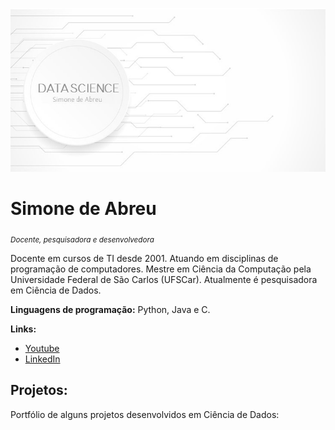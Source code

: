 <p align="center">
  <img src="logoDS (2).jpg" >
</p>

# Simone de Abreu
<sub>*Docente, pesquisadora e desenvolvedora* </sub>

Docente em cursos de TI desde 2001. Atuando em disciplinas de programação de computadores. Mestre em Ciência da Computação pela Universidade Federal de São Carlos (UFSCar).
Atualmente é pesquisadora em Ciência de Dados.

**Linguagens de programação:** Python, Java e C.

**Links:**
* [Youtube](http://bit.ly/siabreutec)
* [LinkedIn](https://www.linkedin.com/in/simoneabreu)


## Projetos:
Portfólio de alguns projetos desenvolvidos em Ciência de Dados:

[comment]: <> (* **Como usar o Histograma para Data Science:** https://bit.ly/2L2cMwy )

